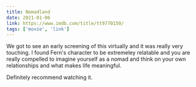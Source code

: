 ```yaml
---
title: Nomadland
date: 2021-01-06
link: https://www.imdb.com/title/tt9770150/
tags: ['movie', 'link']
---
```

We got to see an early screening of this virtually and it was really very touching.
I found Fern's character to be extremeley relatable and you are really compelled to imagine yourself
as a nomad and think on your own relationships and what makes life meaningful.

Definitely recommend watching it.
